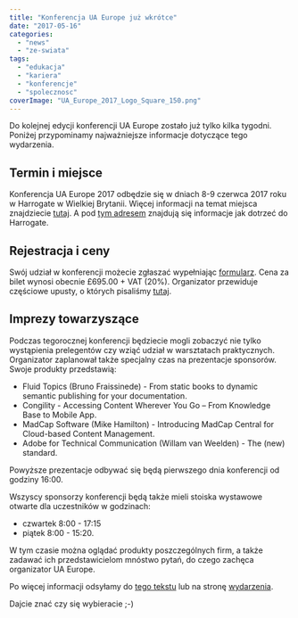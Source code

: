 ```yaml
---
title: "Konferencja UA Europe już wkrótce"
date: "2017-05-16"
categories:
  - "news"
  - "ze-swiata"
tags:
  - "edukacja"
  - "kariera"
  - "konferencje"
  - "spolecznosc"
coverImage: "UA_Europe_2017_Logo_Square_150.png"
---
```


Do kolejnej edycji konferencji UA Europe zostało już tylko kilka tygodni. Poniżej przypominamy najważniejsze informacje dotyczące tego wydarzenia.

## Termin i miejsce

Konferencja UA Europe 2017 odbędzie się w dniach 8-9 czerwca 2017 roku w Harrogate w Wielkiej Brytanii. Więcej informacji na temat miejsca znajdziecie [tutaj](http://www.uaconference.eu/thingstodo.html). A pod [tym adresem](http://www.uaconference.eu/travel.html) znajdują się informacje jak dotrzeć do Harrogate.

## Rejestracja i ceny

Swój udział w konferencji możecie zgłaszać wypełniając [formularz](http://www.uaconference.eu/registration.html). Cena za bilet wynosi obecnie £695.00 + VAT (20%). Organizator przewiduje częściowe upusty, o których pisaliśmy [tutaj](http://techwriter.pl/zapraszamy-na-ua-europe-2017/).

## Imprezy towarzyszące

Podczas tegorocznej konferencji będziecie mogli zobaczyć nie tylko wystąpienia prelegentów czy wziąć udział w warsztatach praktycznych. Organizator zaplanował także specjalny czas na prezentacje sponsorów. Swoje produkty przedstawią:

- Fluid Topics (Bruno Fraissinede) - From static books to dynamic semantic publishing for your documentation.
- Congility - Accessing Content Wherever You Go – From Knowledge Base to Mobile App.
- MadCap Software (Mike Hamilton) - Introducing MadCap Central for Cloud-based Content Management.
- Adobe for Technical Communication (Willam van Weelden) - The (new) standard.

Powyższe prezentacje odbywać się będą pierwszego dnia konferencji od godziny 16:00.

Wszyscy sponsorzy konferencji będą także mieli stoiska wystawowe otwarte dla uczestników w godzinach:

- czwartek 8:00 - 17:15
- piątek 8:00 - 15:20.

W tym czasie można oglądać produkty poszczególnych firm, a także zadawać ich przedstawicielom mnóstwo pytań, do czego zachęca organizator UA Europe.

Po więcej informacji odsyłamy do [tego tekstu](http://techwriter.pl/zapraszamy-na-ua-europe-2017/) lub na stronę [wydarzenia](http://www.uaconference.eu/index.html).



Dajcie znać czy się wybieracie ;-)
